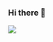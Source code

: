### Hi there 👋

 <img src="https://img.shields.io/badge/w.nth1222@gmail.com-007396?style=for-the-badge&logo=java&logoColor=white"/>
